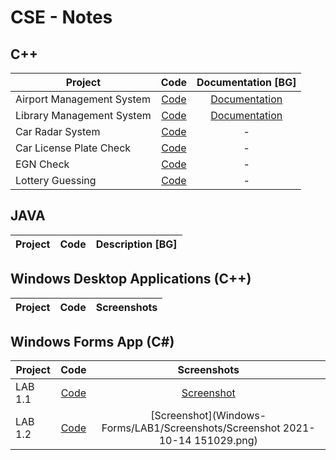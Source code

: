 # CSE - Notes
## C++ 

| Project                         | Code                     | Documentation [BG]  |
| ------------------------------- |:------------------------:| :------------------:|
| Airport Management System       | [Code](FINAL/FINAL/Source.cpp)      | [Documentation](Documentation.pdf)     |
| Library Management System       | [Code](Library.cpp)      | [Documentation](Semester_Project.pdf)     |
| Car Radar System                | [Code](Radar.cpp)        |          -          |
| Car License Plate Check         | [Code](LicensePlate.cpp) |          -          |
| EGN Check                       | [Code](EGN.cpp)          |          -          |
| Lottery Guessing                | [Code](Lottery.cpp)      |          -          |


## JAVA 

| Project                         | Code                     | Description [BG]    |
| ------------------------------- |:------------------------:| :------------------:|


## Windows Desktop Applications (C++)

| Project                         | Code                     | Screenshots         |
| ------------------------------- |:------------------------:| :------------------:|


## Windows Forms App (C#)

| Project                         | Code                     | Screenshots         |
| ------------------------------- |:------------------------:| :------------------:|
| LAB 1.1                         | [Code](Windows-Forms/LAB1/LAB1-1code/Form1.cs) | [Screenshot](Windows-Forms/LAB1/Screenshots/LAB1-1.md)     |
| LAB 1.2                         | [Code](Windows-Forms/LAB1/LAB1-2code/Form1.cs) | [Screenshot](Windows-Forms/LAB1/Screenshots/Screenshot 2021-10-14 151029.png)     |
